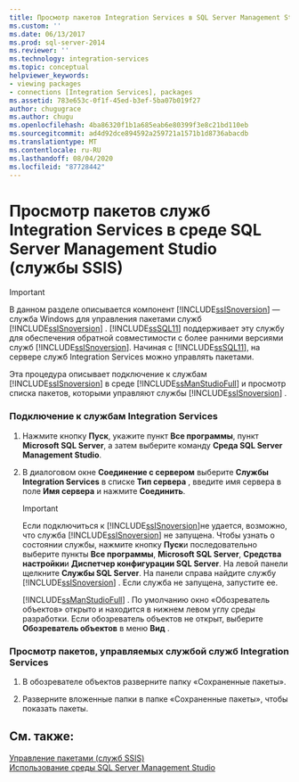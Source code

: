 ```yaml
---
title: Просмотр пакетов Integration Services в SQL Server Management Studio (службы SSIS) | Документация Майкрософт
ms.custom: ''
ms.date: 06/13/2017
ms.prod: sql-server-2014
ms.reviewer: ''
ms.technology: integration-services
ms.topic: conceptual
helpviewer_keywords:
- viewing packages
- connections [Integration Services], packages
ms.assetid: 783e653c-0f1f-45ed-b3ef-5ba07b019f27
author: chugugrace
ms.author: chugu
ms.openlocfilehash: 4ba86320f1b1a685eab6e80399f3e8c21bd110eb
ms.sourcegitcommit: ad4d92dce894592a259721a1571b1d8736abacdb
ms.translationtype: MT
ms.contentlocale: ru-RU
ms.lasthandoff: 08/04/2020
ms.locfileid: "87728442"
---
```

# <a name="view-integration-services-packages-in-sql-server-management-studio-ssis-service"></a>Просмотр пакетов служб Integration Services в среде SQL Server Management Studio (службы SSIS)
    
> [!IMPORTANT]  
>  В данном разделе описывается компонент [!INCLUDE[ssISnoversion](../includes/ssisnoversion-md.md)] — служба Windows для управления пакетами служб [!INCLUDE[ssISnoversion](../includes/ssisnoversion-md.md)] . [!INCLUDE[ssSQL11](../includes/sssql11-md.md)] поддерживает эту службу для обеспечения обратной совместимости с более ранними версиями служб [!INCLUDE[ssISnoversion](../includes/ssisnoversion-md.md)]. Начиная с [!INCLUDE[ssSQL11](../includes/sssql11-md.md)], на сервере служб Integration Services можно управлять пакетами.  
  
 Эта процедура описывает подключение к службам [!INCLUDE[ssISnoversion](../includes/ssisnoversion-md.md)] в среде [!INCLUDE[ssManStudioFull](../includes/ssmanstudiofull-md.md)] и просмотр списка пакетов, которыми управляют службы [!INCLUDE[ssISnoversion](../includes/ssisnoversion-md.md)] .  
  
### <a name="to-connect-to-integration-services"></a>Подключение к службам Integration Services  
  
1.  Нажмите кнопку **Пуск**, укажите пункт **Все программы**, пункт **Microsoft SQL Server**, а затем выберите команду **Среда SQL Server Management Studio**.  
  
2.  В диалоговом окне **Соединение с сервером** выберите **Службы Integration Services** в списке **Тип сервера** , введите имя сервера в поле **Имя сервера** и нажмите **Соединить**.  
  
    > [!IMPORTANT]  
    >  Если подключиться к [!INCLUDE[ssISnoversion](../includes/ssisnoversion-md.md)]не удается, возможно, что служба [!INCLUDE[ssISnoversion](../includes/ssisnoversion-md.md)] не запущена. Чтобы узнать о состоянии службы, нажмите кнопку **Пуск**и последовательно выберите пункты **Все программы**, **Microsoft SQL Server**, **Средства настройки**и **Диспетчер конфигурации SQL Server**. На левой панели щелкните **Службы SQL Server**. На панели справа найдите службу [!INCLUDE[ssISnoversion](../includes/ssisnoversion-md.md)] . Если служба не запущена, запустите ее.  
  
     [!INCLUDE[ssManStudioFull](../includes/ssmanstudiofull-md.md)] . По умолчанию окно «Обозреватель объектов» открыто и находится в нижнем левом углу среды разработки. Если обозреватель объектов не открыт, выберите **Обозреватель объектов** в меню **Вид** .  
  
### <a name="to-view-the-packages-that-integration-services-service-manages"></a>Просмотр пакетов, управляемых службой служб Integration Services  
  
1.  В обозревателе объектов разверните папку «Сохраненные пакеты».  
  
2.  Разверните вложенные папки в папке «Сохраненные пакеты», чтобы показать пакеты.  
  
## <a name="see-also"></a>См. также:  
 [Управление пакетами &#40;служб SSIS&#41;](service/package-management-ssis-service.md)   
 [Использование среды SQL Server Management Studio](../database-engine/use-sql-server-management-studio.md)  
  
  
